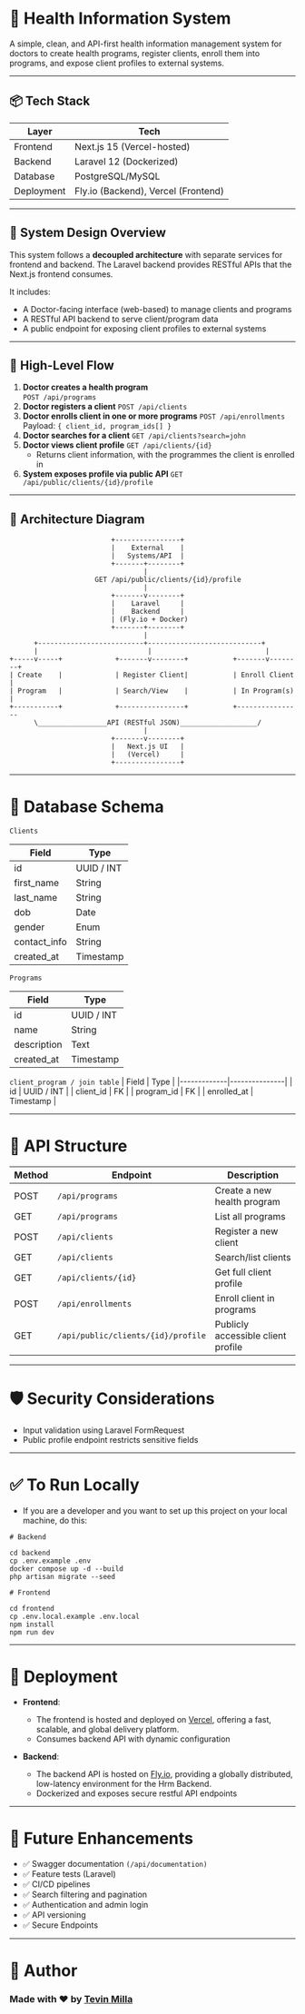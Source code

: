 # 🏥 Health Information System

A simple, clean, and API-first health information management system for doctors to create health programs, register clients, enroll them into programs, and expose client profiles to external systems.

---

## 📦 Tech Stack

| Layer        | Tech                      |
|--------------|---------------------------|
| Frontend     | Next.js 15 (Vercel-hosted)|
| Backend      | Laravel 12 (Dockerized)   |
| Database     | PostgreSQL/MySQL          |
| Deployment   | Fly.io (Backend), Vercel (Frontend) |

---

## 🧱 System Design Overview

This system follows a **decoupled architecture** with separate services for frontend and backend. The Laravel backend provides RESTful APIs that the Next.js frontend consumes.

It includes:

- A Doctor-facing interface (web-based) to manage clients and programs
- A RESTful API backend to serve client/program data
- A public endpoint for exposing client profiles to external systems

---

## 🔄 High-Level Flow

1. **Doctor creates a health program**  
    ```POST /api/programs```
2. **Doctor registers a client**
    ```POST /api/clients```
3. **Doctor enrolls client in one or more programs**
    ```POST /api/enrollments```
    Payload: ```{ client_id, program_ids[] }```
4. **Doctor searches for a client**
    ```GET /api/clients?search=john```
5. **Doctor views client profile**
    ```GET /api/clients/{id}```
   - Returns client information, with the programmes the client is enrolled in
6. **System exposes profile via public API**
    ```GET /api/public/clients/{id}/profile```
---

## 📐 Architecture Diagram

```plaintext
                         +----------------+
                         |    External    |
                         |   Systems/API  |
                         +-------+--------+
                                 |
                     GET /api/public/clients/{id}/profile
                                 |
                         +-------v--------+
                         |    Laravel     |
                         |    Backend     |
                         | (Fly.io + Docker)
                         +-------+--------+
                                 |
      +--------------------------+----------------------------+
      |                           |                            |
+-----v-----+             +-------v--------+           +-------v--------+
| Create    |             | Register Client|           | Enroll Client |
| Program   |             | Search/View    |           | In Program(s) |
+-----------+             +----------------+           +----------------
      \_________________API (RESTful JSON)___________________/
                                 |
                         +-------v--------+
                         |   Next.js UI   |
                         |   (Vercel)     |
                         +----------------+

```
---
# 🧩 Database Schema

```Clients ```

| Field         | Type          |
|---------------|---------------|
| id            | UUID / INT    |
| first_name    | String        |
| last_name     | String        |
| dob           | Date          |
| gender        | Enum          |
| contact_info  | String        |
| created_at    | Timestamp     |

```Programs```

| Field       | Type          |
|-------------|---------------|
| id          | UUID / INT    |
| name        | String        |
| description | Text          |
| created_at  | Timestamp     |

```client_program / join table``` 
| Field       | Type          |
|-------------|---------------|
| id          | UUID / INT    |
| client_id   | FK            |
| program_id  | FK            |
| enrolled_at | Timestamp     |

---
# 📡 API Structure

| Method | Endpoint                         | Description                         |
|--------|----------------------------------|-------------------------------------|
| POST   | ```/api/programs```                    | Create a new health program         |
| GET    | ```/api/programs```                    | List all programs                   |
| POST   | ```/api/clients```                     | Register a new client               |
| GET    | ```/api/clients```                     | Search/list clients                 |
| GET    | ```/api/clients/{id}```                | Get full client profile             |
| POST   | ```/api/enrollments```                 | Enroll client in programs         |
| GET    | ```/api/public/clients/{id}/profile``` | Publicly accessible client profile  |

---
# 🛡️ Security Considerations
* Input validation using Laravel FormRequest
* Public profile endpoint restricts sensitive fields

---
# ✅ To Run Locally

- If you are a developer and you want to set up this project on your local machine, do this:

```
# Backend

cd backend
cp .env.example .env
docker compose up -d --build
php artisan migrate --seed

# Frontend

cd frontend
cp .env.local.example .env.local
npm install
npm run dev
```
---
# 🚀 Deployment


* **Frontend**: 
  - The frontend is hosted and deployed on [Vercel](https://vercel.com/), offering a fast, scalable, and global delivery platform.
  - Consumes backend API with dynamic configuration
 
* **Backend**: 
  - The backend API is hosted on [Fly.io](https://fly.io/), providing a globally distributed, low-latency environment for the Hrm Backend.
  - Dockerized and exposes secure restful API endpoints

 ---
 # 🧪 Future Enhancements
 *  ✅ Swagger documentation ```(/api/documentation)```
 *  ✅ Feature tests (Laravel)
 *  ✅ CI/CD pipelines
 *  ✅ Search filtering and pagination
 *  ✅ Authentication and admin login
 *  ✅ API versioning
 *  ✅ Secure Endpoints

---
# 🧠 Author
  ### Made with ❤️ by [Tevin Milla](https://millatevin-portfolio.vercel.app/)
  
  
